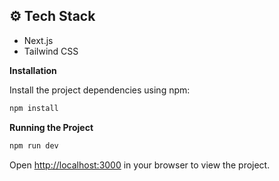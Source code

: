 

## <a name="tech-stack">⚙️ Tech Stack</a>

- Next.js
- Tailwind CSS


**Installation**

Install the project dependencies using npm:

```bash
npm install
```

**Running the Project**

```bash
npm run dev
```

Open [http://localhost:3000](http://localhost:3000) in your browser to view the project.

